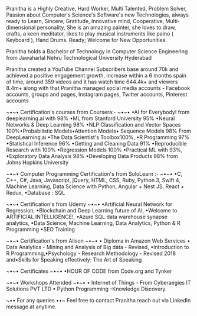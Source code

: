 Pranitha is a Highly Creative, Hard Worker, Multi Talented, Problem Solver, Passion about Computer's Science's Software's new Technologies, always ready to Learn, Sincere, Gratitude, Innovative mind, Cooperative, Multi-dimensional personality, She is an amazing painter, she loves to draw, crafts, a keen meditator, likes to play musical instruments like paino ( Keyboard ), Hand Drums. Ready; Welcome for New Opportunities.

Pranitha holds a Bachelor of Technology in Computer Science Engineering from Jawaharlal Nehru Technological University Hyderabad

Pranitha created a YouTube Channel Subscribers base around 70k and achieved a positive engagement growth, increase within a 6 months spain of time, around 359 videos and it has watch time 644.4k+ and viewers 8.4m+ along with that Pranitha managed social media accounts - Facebook accounts, groups and pages, Instagram pages, Twitter accounts, Pinterest accounts

~•~• Certification's courses from Coursera:- ~•~•
•AI for Everybody! from deeplearning.ai with 98%
•ML from Stanford University 95%
•Neural Networks & Deep Learning 98%
•NLP Classification and Vector Spaces 100%•Probabilistic Models•Attention Models• Sequence Models 98% From DeepLearning.ai
•The Data Scientist's Toolbox100%,
•R Programming 97%
•Statistical Inference 96%
•Getting and Cleaning Data 91%
•Reproducible Research with 100%
•Regression Models 100%
•Practical ML with 93%,
•Exploratory Data Analysis 98%
•Developing Data Products 98% from Johns Hopkins University

~•~• Computer Programming Certification's from SoloLearn :- ~•~•
•C, C++, C#, Java, Javascript, jQuery, HTML, CSS, Ruby, Python 3, Swift 4, Machine Learning, Data Science with Python, Angular + Nest JS, React + Redux,
•Database : SQL

~•~• Certification's from Udemy ~•~•
•Artificial Neural Network for Regression, •Blockchain and Deep Learning future of AI, •Welcome to ARTIFICIAL INTELLIGENCE!, •Azure SQL data warehouse synapse analytics, •Data Science, Machine Learning, Data Analytics, Python & R Programming
•SEO Training

~•~• Certification's from Alison ~•~•
• Diploma in Amazon Web Services
• Data Analytics - Mining and Analysis of Big data - Revised, •Introduction to R Programming,•Psychology - Research Methodology - Revised 2018 and•Skills for Speaking effectively: The Art of Speaking

~•~• Certificates ~•~•
•HOUR OF CODE from Code.org and Tynker

~•~• Workshops Attended ~•~•
• Internet of Things - From Cyberaegies IT Solutions PVT LTD
• Python Programming -Knowledge Discovery

~•• For any queries ••~
Feel free to contact Pranitha reach out via LinkedIn message at anytime.
